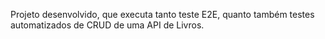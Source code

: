 Projeto desenvolvido, que executa tanto teste E2E, quanto também testes automatizados de CRUD de uma API de Livros.
